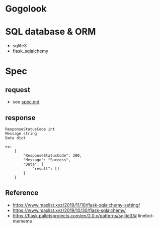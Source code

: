 # Gogolook

# SQL database & ORM 
* sqlite3
* flask_sqlalchemy

# Spec
## request
* see <a href="https://github.com/Blucas0707/Gogolook/blob/main/spec.md">spec.md</a>
## response
```
ResponseStatusCode int
Message string
Data dict

ex:
    {
        "ResponseStatusCode": 200,
        "Message": "Success",
        "Data": {
            "result": []
        }
    } 
```

## Reference
* https://www.maxlist.xyz/2019/11/10/flask-sqlalchemy-setting/
* https://www.maxlist.xyz/2019/10/30/flask-sqlalchemy/
* https://flask.palletsprojects.com/en/2.0.x/patterns/sqlite3/# linebot-mememe
